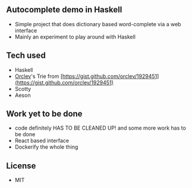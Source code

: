 ## Autocomplete demo in Haskell
 - Simple project that does dictionary based word-complete via a web interface
 - Mainly an experiment to play around with Haskell

## Tech used
 - Haskell
 - [Orclev](https://github.com/orclev)'s Trie from [https://gist.github.com/orclev/1929451](https://gist.github.com/orclev/1929451)
 - Scotty
 - Aeson

## Work yet to be done
 - code definitely HAS TO BE CLEANED UP! and some more work has to be done
 - React based interface
 - Dockerify the whole thing

## License 
 - MIT 
